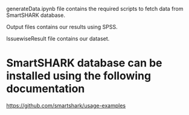 generateData.ipynb file contains the required scripts to fetch data from SmartSHARK database.

Output files contains our results using SPSS.

IssuewiseResult file contains our dataset.

# SmartSHARK database can be installed using the following documentation
https://github.com/smartshark/usage-examples


